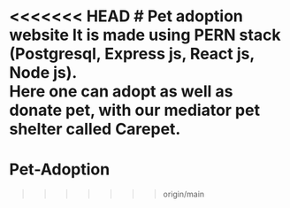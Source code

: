 <<<<<<< HEAD
﻿# Pet adoption website 
 It is made using PERN stack (Postgresql, Express js, React js, Node js).<br>
Here one can adopt as well as donate pet, with our mediator pet shelter called Carepet.
=======
# Pet-Adoption
>>>>>>> origin/main
